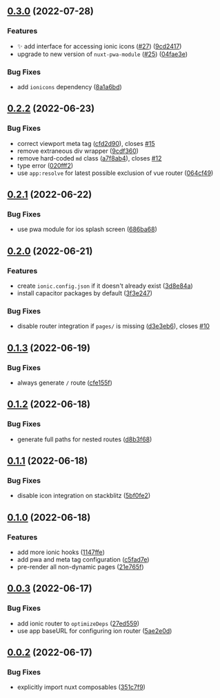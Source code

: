 

## [0.3.0](https://github.com/danielroe/nuxt-ionic/compare/0.2.2...0.3.0) (2022-07-28)


### Features

* :sparkles: add interface for accessing ionic icons ([#27](https://github.com/danielroe/nuxt-ionic/issues/27)) ([9cd2417](https://github.com/danielroe/nuxt-ionic/commit/9cd2417596ea6f2a3409aefae2feb86c31188f28))
* upgrade to new version of `nuxt-pwa-module` ([#25](https://github.com/danielroe/nuxt-ionic/issues/25)) ([04fae3e](https://github.com/danielroe/nuxt-ionic/commit/04fae3e25fe8d7d6ba51bfe0f13ed44d74aa8bd0))


### Bug Fixes

* add `ionicons` dependency ([8a1a6bd](https://github.com/danielroe/nuxt-ionic/commit/8a1a6bd726c59cd5922cf8cf921b14edc74f45d2))

## [0.2.2](https://github.com/danielroe/nuxt-ionic/compare/0.2.1...0.2.2) (2022-06-23)


### Bug Fixes

* correct viewport meta tag ([cfd2d90](https://github.com/danielroe/nuxt-ionic/commit/cfd2d906686f4eddcc3481e83d4e8e35fd80c6d4)), closes [#15](https://github.com/danielroe/nuxt-ionic/issues/15)
* remove extraneous div wrapper ([9cdf360](https://github.com/danielroe/nuxt-ionic/commit/9cdf3608226b9969add5fd3866530f5af82a844b))
* remove hard-coded `md` class ([a7f8ab4](https://github.com/danielroe/nuxt-ionic/commit/a7f8ab48aaf4e5de11f73fe0f920ceb6aa2aa0ec)), closes [#12](https://github.com/danielroe/nuxt-ionic/issues/12)
* type error ([020fff2](https://github.com/danielroe/nuxt-ionic/commit/020fff23d6b36f37d9c14cbd5e850e925b3472f2))
* use `app:resolve` for latest possible exclusion of vue router ([064cf49](https://github.com/danielroe/nuxt-ionic/commit/064cf49df2c22c53d33a0d736e447acbbed43af7))

## [0.2.1](https://github.com/danielroe/nuxt-ionic/compare/0.2.0...0.2.1) (2022-06-22)


### Bug Fixes

* use pwa module for ios splash screen ([686ba68](https://github.com/danielroe/nuxt-ionic/commit/686ba687650b35a47b1997537d2508a113578f29))

## [0.2.0](https://github.com/danielroe/nuxt-ionic/compare/0.1.3...0.2.0) (2022-06-21)


### Features

* create `ionic.config.json` if it doesn't already exist ([3d8e84a](https://github.com/danielroe/nuxt-ionic/commit/3d8e84a0b0ff9e46cd9e970b012dfc14228b47d1))
* install capacitor packages by default ([3f3e247](https://github.com/danielroe/nuxt-ionic/commit/3f3e2473aabe4af96f325e4e3ae39b50535fa81e))


### Bug Fixes

* disable router integration if `pages/` is missing ([d3e3eb6](https://github.com/danielroe/nuxt-ionic/commit/d3e3eb6674fbadf9e1b34deb4279b1aabf936f79)), closes [#10](https://github.com/danielroe/nuxt-ionic/issues/10)

## [0.1.3](https://github.com/danielroe/nuxt-ionic/compare/0.1.2...0.1.3) (2022-06-19)


### Bug Fixes

* always generate `/` route ([cfe155f](https://github.com/danielroe/nuxt-ionic/commit/cfe155f7dc63e06aa792fbe17088981ce21969a4))

## [0.1.2](https://github.com/danielroe/nuxt-ionic/compare/0.1.1...0.1.2) (2022-06-18)


### Bug Fixes

* generate full paths for nested routes ([d8b3f68](https://github.com/danielroe/nuxt-ionic/commit/d8b3f6806a37acf11ac7ba6cced7782ebd68a22e))

## [0.1.1](https://github.com/danielroe/nuxt-ionic/compare/0.1.0...0.1.1) (2022-06-18)


### Bug Fixes

* disable icon integration on stackblitz ([5bf0fe2](https://github.com/danielroe/nuxt-ionic/commit/5bf0fe2546055531a6988413140980901884eb3e))

## [0.1.0](https://github.com/danielroe/nuxt-ionic/compare/0.0.3...0.1.0) (2022-06-18)


### Features

* add more ionic hooks ([1147ffe](https://github.com/danielroe/nuxt-ionic/commit/1147ffe4f62035a6bf0ffaf313151c4c49221bbe))
* add pwa and meta tag configuration ([c5fad7e](https://github.com/danielroe/nuxt-ionic/commit/c5fad7ea06092d82e27f38f33bce3c54c52fc15b))
* pre-render all non-dynamic pages ([21e765f](https://github.com/danielroe/nuxt-ionic/commit/21e765f17fcba8fd0129efe1f80cadf51bfbd214))

## [0.0.3](https://github.com/danielroe/nuxt-ionic/compare/0.0.2...0.0.3) (2022-06-17)


### Bug Fixes

* add ionic router to `optimizeDeps` ([27ed559](https://github.com/danielroe/nuxt-ionic/commit/27ed55944fea65bfdfd8e0edcb3f87351f9c39b5))
* use app baseURL for configuring ion router ([5ae2e0d](https://github.com/danielroe/nuxt-ionic/commit/5ae2e0d186a58a377248ef0f7accb8eecd4ca9bd))

## [0.0.2](https://github.com/danielroe/nuxt-ionic/compare/0.0.1...0.0.2) (2022-06-17)


### Bug Fixes

* explicitly import nuxt composables ([351c7f9](https://github.com/danielroe/nuxt-ionic/commit/351c7f9ca34e12a11d9f98530bec53ce317fd267))